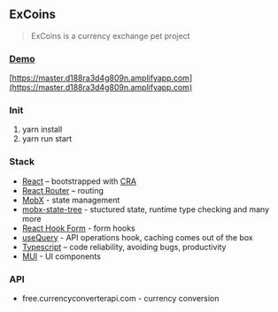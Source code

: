 ## ExCoins

> ExCoins is a currency exchange pet project

### [Demo](https://master.d188ra3d4g809n.amplifyapp.com)

[https://master.d188ra3d4g809n.amplifyapp.com](https://master.d188ra3d4g809n.amplifyapp.com)

### Init

1. yarn install
2. yarn run start

### Stack

- [React](https://reactjs.org/) – bootstrapped with [CRA](https://github.com/facebook/create-react-app)
- [React Router](https://reacttraining.com/react-router/) – routing
- [MobX](mobx.js.org) - state management
- [mobx-state-tree](https://mobx-state-tree.js.org/) - stuctured state, runtime type checking and many more
- [React Hook Form](https://react-hook-form.com/) - form hooks
- [useQuery](https://react-query.tanstack.com/) - API operations hook, caching comes out of the box
- [Typescript](https://www.typescriptlang.org/) – code reliability, avoiding bugs, productivity
- [MUI](https://mui.com/) - UI components

### API

- free.currencyconverterapi.com - currency conversion
